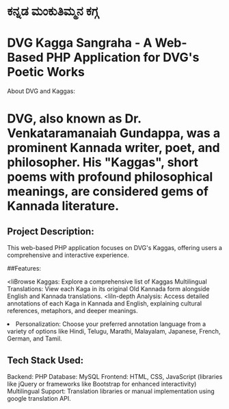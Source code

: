 #  ಕನ್ನಡ ಮಂಕುತಿಮ್ಮನ ಕಗ್ಗ

 # DVG Kagga Sangraha - A Web-Based PHP Application for DVG's Poetic Works
About DVG and Kaggas:

 # DVG, also known as Dr. Venkataramanaiah Gundappa, was a prominent Kannada writer, poet, and philosopher. His "Kaggas", short poems with profound philosophical meanings, are considered gems of Kannada literature.

## Project Description:

This web-based PHP application focuses on DVG's Kaggas, offering users a comprehensive and interactive experience.

##Features:

<liBrowse Kaggas: Explore a comprehensive list of Kaggas
Multilingual Translations: View each Kaga in its original Old Kannada form alongside English and Kannada translations.
<liIn-depth Analysis: Access detailed annotations of each Kaga in Kannada and English, explaining cultural references, metaphors, and deeper meanings.
<li>Personalization: Choose your preferred annotation language from a variety of options like Hindi, Telugu, Marathi, Malayalam, Japanese, French, German, and Tamil.

## Tech Stack Used:

Backend: PHP
Database: MySQL 
Frontend: HTML, CSS, JavaScript (libraries like jQuery or frameworks like Bootstrap for enhanced interactivity)
Multilingual Support: Translation libraries or manual implementation using google translation API.
